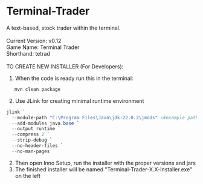 # Terminal-Trader
A text-based, stock trader within the terminal. <br />
<br />
Current Version: v0.12 <br />
Game Name: Terminal Trader <br />
Shorthand: tetrad <br />
<br />
TO CREATE NEW INSTALLER (For Developers):
1. When the code is ready run this in the terminal:
```powershell
   mvn clean package
```
2. Use JLink for creating minimal runtime environment
```powershell
jlink `
  --module-path "C:\Program Files\Java\jdk-22.0.2\jmods" <#example path#>`
  --add-modules java.base `
  --output runtime `
  --compress 2 `
  --strip-debug `
  --no-header-files `
  --no-man-pages
```
2. Then open Inno Setup, run the installer with the proper versions and jars
3. The finished installer will be named "Terminal-Trader-X.X-Installer.exe" on the left
